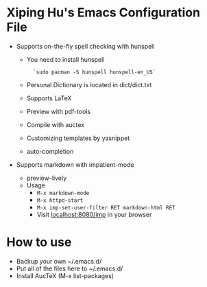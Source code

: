 # Xiping Hu's Emacs Configuration File

* Supports on-the-fly spell checking with hunspell

	* You need to install hunspell

			`sudo pacman -S hunspell hunspell-en_US`

	* Personal Dictionary is located in dict/dict.txt
	* Supports LaTeX
  
  * Preview with pdf-tools
  * Compile with auctex
  * Customizing templates by yasnippet
  * auto-completion

* Supports markdown with impatient-mode
  
  * preview-lively
  * Usage
    * `M-x markdown-mode`
    * `M-x httpd-start`
	* `M-x imp-set-user-filter RET markdown-html RET`
	* Visit [localhost:8080/imp](localhost:8080/imp) in your browser

# How to use

* Backup your own ~/.emacs.d/
* Put all of the files here to ~/.emacs.d/
* Install AucTeX (M-x list-packages)


